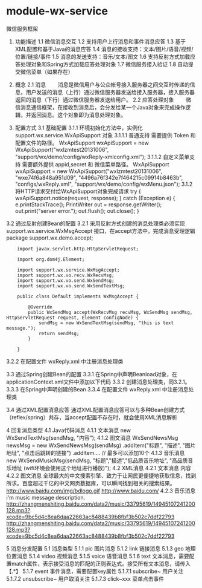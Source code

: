 module-wx-service
=================

微信服务框架


1. 功能描述
1.1 微信消息交互
1.2 支持用户上行消息和事件消息应答
1.3 基于XML配置和基于Java的消息应答
1.4 消息的接收支持：文本/图片/语音/视频/位置/链接/事件
1.5 消息的发送支持：音乐/文本/图文
1.6 支持反射方式加载应答处理对象和Spring方式加载应答处理对象
1.7 微信服务接入验证
1.8 自动提交微信菜单（如果存在）

2. 概念
2.1 消息
　　消息是微信用户与公众帐号接入服务器之间交互时传递的信息，用户发送的消息（上行）通过微信服务器发送给接入服务器，接入服务器返回的消息（下行）通过微信服务器发送给用户。
2.2 应答处理对象
　　微信消息通信框架，在接收到消息后，会分发给某一个Java对象来完成操作逻辑，并返回消息。这个对象即为消息处理对象。

3. 配置方式
3.1 基础配置
3.1.1 环境初始化方法中，实例化 support.wx.service.WxApiSupport 对象
3.1.1.1 普通支持
	需要提供 Token 和 配置文件的路径。
		WxApiSupport wxApiSupport = new WxApiSupport("wxlzmtest20131006", "support/wx/demo/config/wxReply-xmlconfig.xml");
3.1.1.2 自定义菜单支持
	需要额外提供 appid,secret 和 微信菜单路径。
		WxApiSupport wxApiSupport = new WxApiSupport("wxlzmtest20131006", "wxe74f6a848a951d09", 
					"4496a76f342e7f464215c09914b8463b", "configs/wxReply.xml", "support/wx/demo/config/wxMenu.json"); 
3.1.2 将HTTP请求交付给WxApiSupport对象完成请求
	try {
		wxApiSupport.notice(request, response);
	} catch (Exception e) {
		e.printStackTrace();
		PrintWriter out = response.getWriter();
		out.print("server error.");
		out.flush();
		out.close();
	}

3.2 通过反射创建Bean的配置
3.2.1 采用反射方式创建的消息处理类必须实现 support.wx.service.WxMsgAccept 接口，在accept方法中，完成消息受理逻辑
		package support.wx.demo.accept;
		
		import javax.servlet.http.HttpServletRequest;
		
		import org.dom4j.Element;
		
		import support.wx.service.WxMsgAccept;
		import support.wx.vo.recv.WxRecvMsg;
		import support.wx.vo.send.WxSendMsg;
		import support.wx.vo.send.WxSendTextMsg;
		
		public class Default implements WxMsgAccept {
		
			@Override
			public WxSendMsg accept(WxRecvMsg recvMsg, WxSendMsg sendMsg, HttpServletRequest request, Element configNode) {
				sendMsg = new WxSendTextMsg(sendMsg, "this is text message.");
				return sendMsg;
			}
		
		}
		
3.2.2 在配置文件 wxReply.xml 中注册消息处理类
		<wx beanload="reflex" >
			<reply>
				<default accept="support.wx.demo.accept.Default"></default>
			</reply>
		</wx>

3.3 通过Spring创建Bean的配置
3.3.1 在Spring中声明Beanload对象，在applicationContext.xml文件中添加以下代码
		<bean class="support.wx.service.Beanload" ></bean>
3.3.2 创建消息处理类，同3.2.1。
3.3.3 在Spring中声明创建的Bean
		<bean id="wx.accept.default" class="support.wx.demo.accept.Default" ></bean>
3.3.4 在配置文件 wxReply.xml 中注册消息处理类
		<wx beanload="spring" >
			<reply>
				<default accept="wx.accept.default"></default>
			</reply>
		</wx>

3.4 通过XML配置消息应答
	通过XML配置消息应答可以与多种Bean创建方式（reflex/spring）共存，当accept配置不存在时，就会使用XML消息解析
		<wx beanload="spring" >
			<reply>
				<text match=".*"  >
					<answer type="text" ><![CDATA[i'm text message, from xml config]]></answer>
				</text>
			</reply>
		</wx>

4 回复消息类型
4.1 Java代码消息
4.1.1 文本消息
	new WxSendTextMsg(sendMsg, "内容");
4.1.2 图文消息
	WxSendNewsMsg newsMsg = new WxSendNewsMsg(sendMsg)
			                .addItem("标题", "描述", "图片地址", "点击后跳转的链接")
			                .addItem....
			                // 最多可以添加10个
4.1.3 音乐消息
	new WxSendMusicMsg(sendMsg, "标题","描述","低品质音乐地址", "高品质音乐地址 (wifi环境会使用这个地址进行播放)");
4.2 XML消息
4.2.1 文本消息
	<answer type="text" >内容</answer>
4.2.2 图文消息
	<answer type="news" >
		<item>
			<title>百度搜索</title>
			<description>全球最大的中文搜索引擎、致力于让网民更便捷地获取信息，找到所求。百度超过千亿的中文网页数据库，可以瞬间找到相关的搜索结果。</description>
			<imageUrl>http://www.baidu.com/img/bdlogo.gif</imageUrl>
			<linkUrl>http://www.baidu.com/</linkUrl>
		</item>
	</answer>
4.2.3 音乐消息
	<answer type="music" >
		<title>i'm music message title, from xml config</title>
		<description>i'm music message description.</description>
		<musicUrl>http://zhangmenshiting.baidu.com/data2/music/33795619/14945107241200128.mp3?xcode=9bc5d4c8ea6daa22663ac8488439b8fbf3b502c7ddf22793</musicUrl>
		<hqMusicUrl>http://zhangmenshiting.baidu.com/data2/music/33795619/14945107241200128.mp3?xcode=9bc5d4c8ea6daa22663ac8488439b8fbf3b502c7ddf22793</hqMusicUrl>
	</answer>
	
5 消息分发配置
5.1 消息类型
5.1.1 pic
	图片消息
5.1.2 link
	链接消息
5.1.3 geo
	地理位置消息
5.1.4 video
	视频消息
5.1.5 voice
	语音消息
5.1.6 text
	文本消息，需要配置match属性，表示接受消息的匹配的正则表达式。接受所有文本消息，请传入【.*】
5.1.7 event
	事件消息，需要配置key属性
5.1.7.1 subscribe~
	用户关注
5.1.7.2 unsubscribe~
	用户取消关注
5.1.7.3 click~xxx
	菜单点击事件



